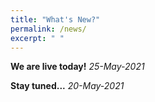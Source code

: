 ```yaml
---
title: "What's New?"
permalink: /news/
excerpt: " "
---
```


**We are live today!**
*25-May-2021*

**Stay tuned...**
*20-May-2021*
